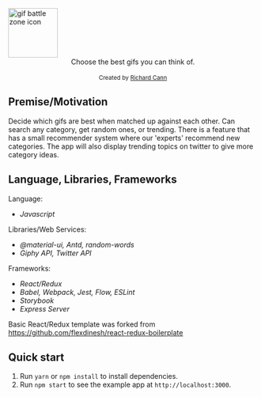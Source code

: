 <img src="https://rsmconnect.com/wp-content/uploads/Icon-vs.png" alt="gif battle zone icon" width="100px" height="100px" align="center" />

<br />

<div align="center">Choose the best gifs you can think of.</div>

<br />

<div align="center">
  <sub>Created by <a href="https://github.com/rmcp1g15">Richard Cann</a></sub>
</div>


## Premise/Motivation

Decide which gifs are best when matched up against each other. Can search any category, get random ones, or trending. There is a feature that has a small recommender system where our 'experts' recommend new categories. The app will also display trending topics on twitter to give more category ideas.


## Language, Libraries, Frameworks

Language:
- _Javascript_

Libraries/Web Services:
- _@material-ui, Antd, random-words_
- _Giphy API, Twitter API_

Frameworks:
- _React/Redux_
- _Babel, Webpack, Jest, Flow, ESLint_
- _Storybook_
- _Express Server_

Basic React/Redux template was forked from https://github.com/flexdinesh/react-redux-boilerplate 


## Quick start

1. Run `yarn` or `npm install` to install dependencies.<br />
2. Run `npm start` to see the example app at `http://localhost:3000`.
